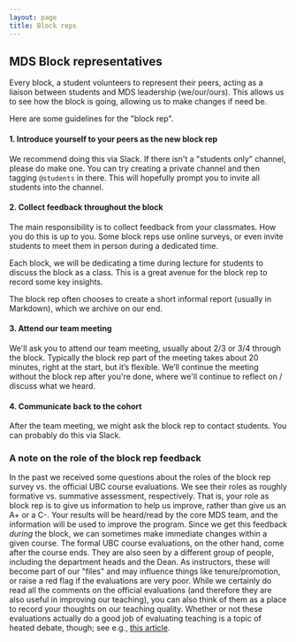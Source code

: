 ```yaml
---
layout: page
title: Block reps
---
```


## MDS Block representatives

Every block, a student volunteers to represent their peers, acting as a liaison between students and MDS leadership (we/our/ours). This allows us to see how the block is going, allowing us to make changes if need be. 

Here are some guidelines for the "block rep".

#### 1. Introduce yourself to your peers as the new block rep

We recommend doing this via Slack. If there isn't a "students only" channel, please do make one. You can try creating a private channel and then tagging `@students` in there. This will hopefully prompt you to invite all students into the channel.

#### 2. Collect feedback throughout the block

The main responsibility is to collect feedback from your classmates. How you do this is up to you. Some block reps use online surveys, or even invite students to meet them in person during a dedicated time.

Each block, we will be dedicating a time during lecture for students to discuss the block as a class. This is a great avenue for the block rep to record some key insights.

The block rep often chooses to create a short informal report (usually in Markdown), which we archive on our end.

#### 3. Attend our team meeting

We'll ask you to attend our team meeting, usually about 2/3 or 3/4 through the block. Typically the block rep part of the meeting takes about 20 minutes, right at the start, but it’s flexible. We’ll continue the meeting without the block rep after you're done, where we'll continue to reflect on / discuss what we heard.

#### 4. Communicate back to the cohort

After the team meeting, we might ask the block rep to contact students. You can probably do this via Slack.  

### A note on the role of the block rep feedback

In the past we received some questions about the roles of the block rep survey vs. the official UBC course evaluations. We see their roles as roughly formative vs. summative assessment, respectively. That is, your role as block rep is to give us information to help us improve, rather than give us an A+ or a C-. Your results will be heard/read by the core MDS team, and the information will be used to improve the program. Since we get this feedback _during_ the block, we can sometimes make immediate changes within a given course. The formal UBC course evaluations, on the other hand, come after the course ends. They are also seen by a different group of people, including the department heads and the Dean. As instructors, these will become part of our "files" and may influence things like tenure/promotion, or raise a red flag if the evaluations are very poor. While we certainly do read all the comments on the official evaluations (and therefore they are also useful in improving our teaching), you can also think of them as a place to record your thoughts on our teaching quality. Whether or not these evaluations actually do a good job of evaluating teaching is a topic of heated debate, though; see e.g., [this article](https://link.springer.com/article/10.1007/s10755-014-9313-4).
